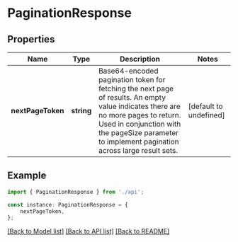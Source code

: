 # PaginationResponse


## Properties

Name | Type | Description | Notes
------------ | ------------- | ------------- | -------------
**nextPageToken** | **string** | Base64-encoded pagination token for fetching the next page of results. An empty value indicates there are no more pages to return. Used in conjunction with the pageSize parameter to implement pagination across large result sets. | [default to undefined]

## Example

```typescript
import { PaginationResponse } from './api';

const instance: PaginationResponse = {
    nextPageToken,
};
```

[[Back to Model list]](../README.md#documentation-for-models) [[Back to API list]](../README.md#documentation-for-api-endpoints) [[Back to README]](../README.md)
